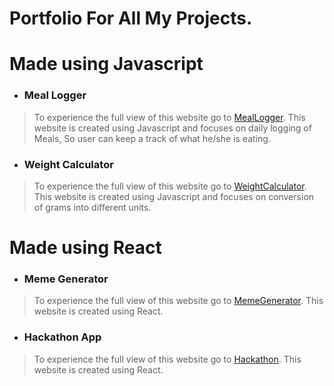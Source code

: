 # Portfolio For All My Projects.

# Made using Javascript
- ### Meal Logger
> To experience the full view of this website go to [MealLogger](https://gursahajbedi.github.io/MealLogger).
> This website is created using Javascript and focuses on daily logging of Meals, So user can keep a track of what he/she is eating.

- ### Weight Calculator
> To experience the full view of this website go to [WeightCalculator](https://gursahajbedi.github.io/WeightCalculator).
> This website is created using Javascript and focuses on conversion of grams into different units.

# Made using React
- ### Meme Generator
> To experience the full view of this website go to [MemeGenerator](https://gursahajbedi.github.io/Meme-Generator).
> This website is created using React.

- ### Hackathon App
> To experience the full view of this website go to [Hackathon](https://gursahajbedi.github.io/Hackathon).
> This website is created using React.
